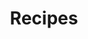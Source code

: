 ---
layout: recipe-nav
title: Recipes
custom_folder_order:
- recipes/sauces-condiments/index.md
- recipes/eggs-dairy/index.md
- recipes/fruits-vegetables/index.md
- recipes/soups-stews/index.md
- recipes/meat/index.md
- recipes/fish/index.md
- recipes/noodles-pasta/index.md
- recipes/grains-legumes-nuts/index.md
- recipes/doughs-batters/index.md
- recipes/desserts/index.md
- recipes/beverages/index.md
- recipes/lists/index.md
---